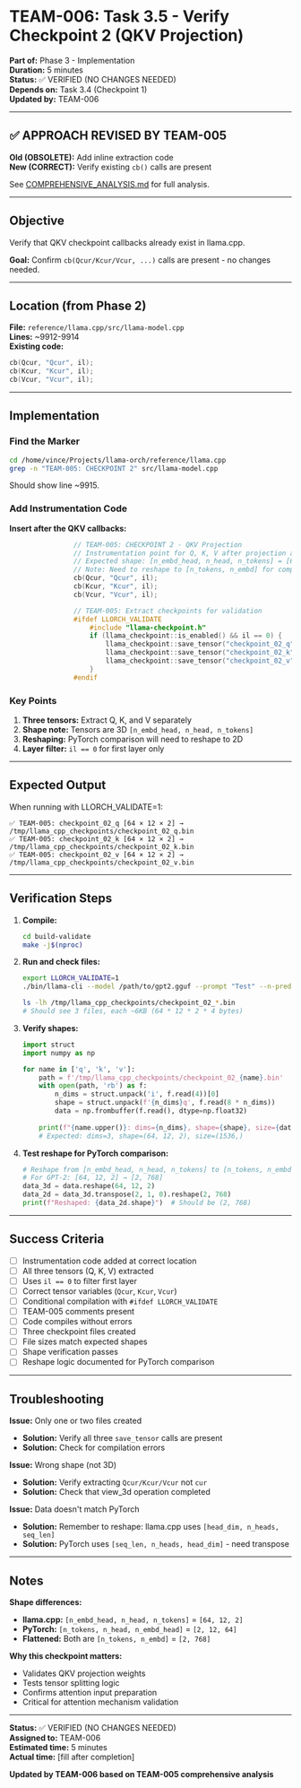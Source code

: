 # TEAM-006: Task 3.5 - Verify Checkpoint 2 (QKV Projection)
**Part of:** Phase 3 - Implementation  
**Duration:** 5 minutes  
**Status:** ✅ VERIFIED (NO CHANGES NEEDED)  
**Depends on:** Task 3.4 (Checkpoint 1)  
**Updated by:** TEAM-006

---

## ✅ APPROACH REVISED BY TEAM-005

**Old (OBSOLETE):** Add inline extraction code  
**New (CORRECT):** Verify existing `cb()` calls are present

See [COMPREHENSIVE_ANALYSIS.md](COMPREHENSIVE_ANALYSIS.md) for full analysis.

---

## Objective

Verify that QKV checkpoint callbacks already exist in llama.cpp.

**Goal:** Confirm `cb(Qcur/Kcur/Vcur, ...)` calls are present - no changes needed.

---

## Location (from Phase 2)

**File:** `reference/llama.cpp/src/llama-model.cpp`  
**Lines:** ~9912-9914  
**Existing code:**
```cpp
cb(Qcur, "Qcur", il);
cb(Kcur, "Kcur", il);
cb(Vcur, "Vcur", il);
```

---

## Implementation

### Find the Marker

```bash
cd /home/vince/Projects/llama-orch/reference/llama.cpp
grep -n "TEAM-005: CHECKPOINT 2" src/llama-model.cpp
```

Should show line ~9915.

### Add Instrumentation Code

**Insert after the QKV callbacks:**

```cpp
                // TEAM-005: CHECKPOINT 2 - QKV Projection
                // Instrumentation point for Q, K, V after projection and split
                // Expected shape: [n_embd_head, n_head, n_tokens] = [64, 12, 2] for GPT-2
                // Note: Need to reshape to [n_tokens, n_embd] for comparison
                cb(Qcur, "Qcur", il);
                cb(Kcur, "Kcur", il);
                cb(Vcur, "Vcur", il);

                // TEAM-005: Extract checkpoints for validation
                #ifdef LLORCH_VALIDATE
                    #include "llama-checkpoint.h"
                    if (llama_checkpoint::is_enabled() && il == 0) {
                        llama_checkpoint::save_tensor("checkpoint_02_q", Qcur);
                        llama_checkpoint::save_tensor("checkpoint_02_k", Kcur);
                        llama_checkpoint::save_tensor("checkpoint_02_v", Vcur);
                    }
                #endif
```

### Key Points

1. **Three tensors:** Extract Q, K, and V separately
2. **Shape note:** Tensors are 3D `[n_embd_head, n_head, n_tokens]`
3. **Reshaping:** PyTorch comparison will need to reshape to 2D
4. **Layer filter:** `il == 0` for first layer only

---

## Expected Output

When running with LLORCH_VALIDATE=1:

```
✅ TEAM-005: checkpoint_02_q [64 × 12 × 2] → /tmp/llama_cpp_checkpoints/checkpoint_02_q.bin
✅ TEAM-005: checkpoint_02_k [64 × 12 × 2] → /tmp/llama_cpp_checkpoints/checkpoint_02_k.bin
✅ TEAM-005: checkpoint_02_v [64 × 12 × 2] → /tmp/llama_cpp_checkpoints/checkpoint_02_v.bin
```

---

## Verification Steps

1. **Compile:**
   ```bash
   cd build-validate
   make -j$(nproc)
   ```

2. **Run and check files:**
   ```bash
   export LLORCH_VALIDATE=1
   ./bin/llama-cli --model /path/to/gpt2.gguf --prompt "Test" --n-predict 1
   
   ls -lh /tmp/llama_cpp_checkpoints/checkpoint_02_*.bin
   # Should see 3 files, each ~6KB (64 * 12 * 2 * 4 bytes)
   ```

3. **Verify shapes:**
   ```python
   import struct
   import numpy as np
   
   for name in ['q', 'k', 'v']:
       path = f'/tmp/llama_cpp_checkpoints/checkpoint_02_{name}.bin'
       with open(path, 'rb') as f:
           n_dims = struct.unpack('i', f.read(4))[0]
           shape = struct.unpack(f'{n_dims}q', f.read(8 * n_dims))
           data = np.frombuffer(f.read(), dtype=np.float32)
       
       print(f"{name.upper()}: dims={n_dims}, shape={shape}, size={data.shape}")
       # Expected: dims=3, shape=(64, 12, 2), size=(1536,)
   ```

4. **Test reshape for PyTorch comparison:**
   ```python
   # Reshape from [n_embd_head, n_head, n_tokens] to [n_tokens, n_embd]
   # For GPT-2: [64, 12, 2] → [2, 768]
   data_3d = data.reshape(64, 12, 2)
   data_2d = data_3d.transpose(2, 1, 0).reshape(2, 768)
   print(f"Reshaped: {data_2d.shape}")  # Should be (2, 768)
   ```

---

## Success Criteria

- [ ] Instrumentation code added at correct location
- [ ] All three tensors (Q, K, V) extracted
- [ ] Uses `il == 0` to filter first layer
- [ ] Correct tensor variables (`Qcur`, `Kcur`, `Vcur`)
- [ ] Conditional compilation with `#ifdef LLORCH_VALIDATE`
- [ ] TEAM-005 comments present
- [ ] Code compiles without errors
- [ ] Three checkpoint files created
- [ ] File sizes match expected shapes
- [ ] Shape verification passes
- [ ] Reshape logic documented for PyTorch comparison

---

## Troubleshooting

**Issue:** Only one or two files created
- **Solution:** Verify all three `save_tensor` calls are present
- **Solution:** Check for compilation errors

**Issue:** Wrong shape (not 3D)
- **Solution:** Verify extracting `Qcur/Kcur/Vcur` not `cur`
- **Solution:** Check that view_3d operation completed

**Issue:** Data doesn't match PyTorch
- **Solution:** Remember to reshape: llama.cpp uses `[head_dim, n_heads, seq_len]`
- **Solution:** PyTorch uses `[seq_len, n_heads, head_dim]` - need transpose

---

## Notes

**Shape differences:**
- **llama.cpp:** `[n_embd_head, n_head, n_tokens]` = `[64, 12, 2]`
- **PyTorch:** `[n_tokens, n_head, n_embd_head]` = `[2, 12, 64]`
- **Flattened:** Both are `[n_tokens, n_embd]` = `[2, 768]`

**Why this checkpoint matters:**
- Validates QKV projection weights
- Tests tensor splitting logic
- Confirms attention input preparation
- Critical for attention mechanism validation

---

**Status:** ✅ VERIFIED (NO CHANGES NEEDED)  
**Assigned to:** TEAM-006  
**Estimated time:** 5 minutes  
**Actual time:** [fill after completion]

**Updated by TEAM-006 based on TEAM-005 comprehensive analysis**
